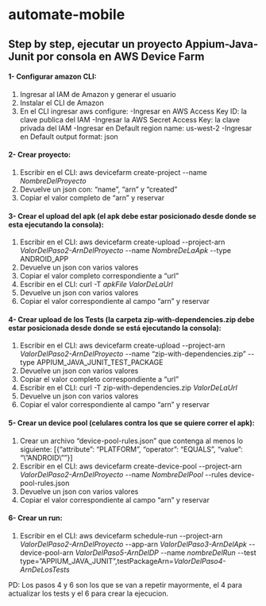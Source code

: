 # automate-mobile

## Step by step, ejecutar un proyecto Appium-Java-Junit por consola en AWS Device Farm

#### 1- Configurar amazon CLI:
1. Ingresar al IAM de Amazon y generar el usuario
2. Instalar el CLI de Amazon
3. En el CLI ingresar aws configure:
		-Ingresar en AWS Access Key ID: la clave publica del IAM
		-Ingresar la AWS Secret Access Key:  la clave privada del IAM
		-Ingresar en Default region name: us-west-2
		-Ingresar en Default output format: json

#### 2- Crear proyecto: 
1. Escribir en el CLI: aws devicefarm create-project --name *NombreDelProyecto*
2. Devuelve un json con: “name”, “arn” y “created”
3. Copiar el valor completo de “arn” y reservar

#### 3- Crear el upload del apk (el apk debe estar posicionado desde donde se esta ejecutando la consola):
1. Escribir en el CLI: aws devicefarm create-upload --project-arn *ValorDelPaso2-ArnDelProyecto* --name *NombreDeLaApk* --type ANDROID_APP
2. Devuelve un json con varios valores
3. Copiar el valor completo correspondiente a “url”
4. Escribir en el CLI: curl -T *apkFile* *ValorDeLaUrl*
5. Devuelve un json con varios valores
6. Copiar el valor correspondiente al campo “arn” y reservar

#### 4- Crear upload de los Tests (la carpeta zip-with-dependencies.zip debe estar posicionada desde donde se está ejecutando la consola):
1. Escribir en el CLI: aws devicefarm create-uṕload --project-arn *ValorDelPaso2-ArnDelProyecto* --name “zip-with-dependencies.zip” --type APPIUM_JAVA_JUNIT_TEST_PACKAGE
2. Devuelve un json con varios valores
3. Copiar el valor completo correspondiente a “url”
4. Escribir en el CLI: curl -T zip-with-dependencies.zip *ValorDeLaUrl*
5. Devuelve un json con varios valores
6. Copiar el valor correspondiente al campo “arn” y reservar

#### 5- Crear un device pool (celulares contra los que se quiere correr el apk):
1. Crear un archivo “device-pool-rules.json” que contenga al menos lo siguiente: [{“attribute”: “PLATFORM”, “operator”: “EQUALS”, “value”: “\”ANDROID\””}]
2. Escribir en el CLI: aws devicefarm create-device-pool --project-arn *ValorDelPaso2-ArnDelProyecto* --name *NombreDelPool* --rules device-pool-rules.json
3. Devuelve un json con varios valores
4. Copiar el valor correspondiente al campo “arn” y reservar

#### 6- Crear un run:
1. Escribir en el CLI: aws devicefarm schedule-run --project-arn *ValorDelPaso2-ArnDelProyecto* --app-arn *ValorDelPaso3-ArnDelApk* --device-pool-arn *ValorDelPaso5-ArnDelDP* --name *nombreDelRun* --test type=”APPIUM_JAVA_JUNIT”,testPackageArn=*ValorDelPaso4-ArnDeLosTests*

PD: Los pasos 4 y 6 son los que se van a repetir mayormente, el 4 para actualizar los tests y el 6 para crear la ejecucion.


